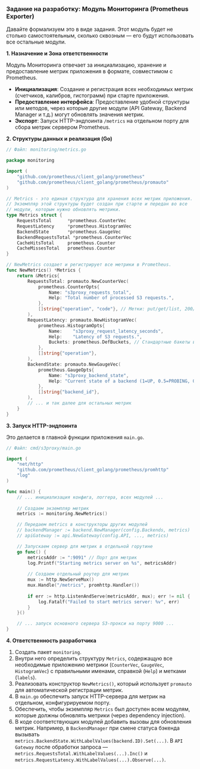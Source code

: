 ### Задание на разработку: Модуль Мониторинга (Prometheus Exporter)

Давайте формализуем это в виде задания. Этот модуль будет не столько самостоятельным, сколько сквозным — его будут использовать все остальные модули.

**1. Назначение и Зона ответственности**

Модуль Мониторинга отвечает за инициализацию, хранение и предоставление метрик приложения в формате, совместимом с Prometheus.

*   **Инициализация**: Создание и регистрация всех необходимых метрик (счетчиков, калибров, гистограмм) при старте приложения.
*   **Предоставление интерфейса**: Предоставление удобной структуры или методов, через которые другие модули (API Gateway, Backend Manager и т.д.) могут обновлять значения метрик.
*   **Экспорт**: Запуск HTTP-эндпоинта `/metrics` на отдельном порту для сбора метрик сервером Prometheus.

**2. Структуры данных и реализация (Go)**

```go
// Файл: monitoring/metrics.go

package monitoring

import (
    "github.com/prometheus/client_golang/prometheus"
    "github.com/prometheus/client_golang/prometheus/promauto"
)

// Metrics - это единая структура для хранения всех метрик приложения.
// Экземпляр этой структуры будет создан при старте и передан во все
// модули, которым нужно обновлять метрики.
type Metrics struct {
    RequestsTotal      *prometheus.CounterVec
    RequestLatency     *prometheus.HistogramVec
    BackendState       *prometheus.GaugeVec
    BackendRequestsTotal *prometheus.CounterVec
    CacheHitsTotal     prometheus.Counter
    CacheMissesTotal   prometheus.Counter
}

// NewMetrics создает и регистрирует все метрики в Prometheus.
func NewMetrics() *Metrics {
    return &Metrics{
        RequestsTotal: promauto.NewCounterVec(
            prometheus.CounterOpts{
                Name: "s3proxy_requests_total",
                Help: "Total number of processed S3 requests.",
            },
            []string{"operation", "code"}, // Метки: put/get/list, 200/404/500
        ),
        RequestLatency: promauto.NewHistogramVec(
            prometheus.HistogramOpts{
                Name:    "s3proxy_request_latency_seconds",
                Help:    "Latency of S3 requests.",
                Buckets: prometheus.DefBuckets, // Стандартные бакеты времени
            },
            []string{"operation"},
        ),
        BackendState: promauto.NewGaugeVec(
            prometheus.GaugeOpts{
                Name: "s3proxy_backend_state",
                Help: "Current state of a backend (1=UP, 0.5=PROBING, 0=DOWN).",
            },
            []string{"backend_id"},
        ),
        // ... и так далее для остальных метрик
    }
}
```

**3. Запуск HTTP-эндпоинта**

Это делается в главной функции приложения `main.go`.

```go
// Файл: cmd/s3proxy/main.go

import (
    "net/http"
    "github.com/prometheus/client_golang/prometheus/promhttp"
    "log"
)

func main() {
    // ... инициализация конфига, логгера, всех модулей ...
    
    // Создаем экземпляр метрик
    metrics := monitoring.NewMetrics()

    // Передаем metrics в конструкторы других модулей
    // backendManager := backend.NewManager(config.Backends, metrics)
    // apiGateway := api.NewGateway(config.API, ..., metrics)

    // Запускаем сервер для метрик в отдельной горутине
    go func() {
        metricsAddr := ":9091" // Порт для метрик
        log.Printf("Starting metrics server on %s", metricsAddr)
        
        // Создаем отдельный роутер для метрик
        mux := http.NewServeMux()
        mux.Handle("/metrics", promhttp.Handler())
        
        if err := http.ListenAndServe(metricsAddr, mux); err != nil {
            log.Fatalf("Failed to start metrics server: %v", err)
        }
    }()

    // ... запуск основного сервера S3-прокси на порту 9000 ...
}
```

**4. Ответственность разработчика**

1.  Создать пакет `monitoring`.
2.  Внутри него определить структуру `Metrics`, содержащую все необходимые приложению метрики (`CounterVec`, `GaugeVec`, `HistogramVec`) с правильными именами, справкой (`Help`) и метками (`labels`).
3.  Реализовать конструктор `NewMetrics()`, который использует `promauto` для автоматической регистрации метрик.
4.  В `main.go` обеспечить запуск HTTP-сервера для метрик на отдельном, конфигурируемом порту.
5.  Обеспечить, чтобы экземпляр `Metrics` был доступен всем модулям, которые должны обновлять метрики (через dependency injection).
6.  В коде соответствующих модулей добавить вызовы для обновления метрик. Например, в `BackendManager` при смене статуса бэкенда вызывать `metrics.BackendState.WithLabelValues(backend.ID).Set(...)`. В `API Gateway` после обработки запроса — `metrics.RequestsTotal.WithLabelValues(...).Inc()` и `metrics.RequestLatency.WithLabelValues(...).Observe(...)`.
